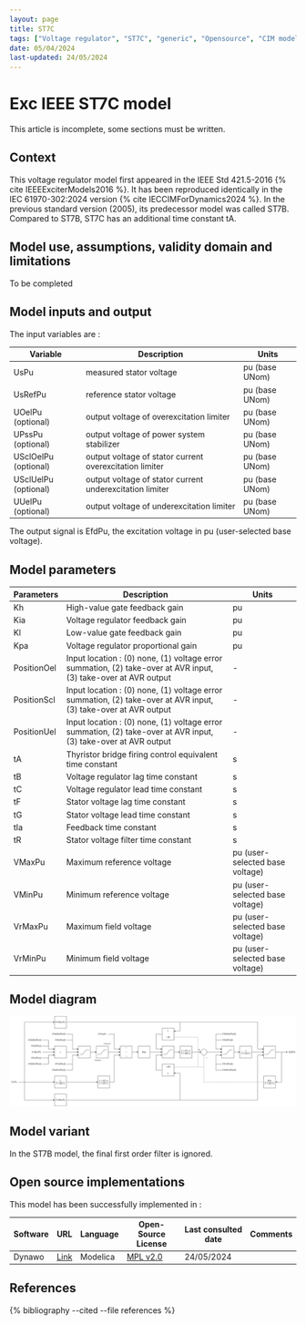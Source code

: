 ```yaml
---
layout: page
title: ST7C
tags: ["Voltage regulator", "ST7C", "generic", "Opensource", "CIM model", "RMS", "phasor", "MRL4", "Single phase", "ExcIEEEST7C", "IEEE", "dynawo", "#106"]
date: 05/04/2024
last-updated: 24/05/2024
---
```

# Exc IEEE ST7C model

This article is incomplete, some sections must be written.

## Context

This voltage regulator model first appeared in the IEEE Std 421.5-2016 {% cite IEEEExciterModels2016 %}. It has been reproduced identically in the IEC 61970-302:2024 version {% cite IECCIMForDynamics2024 %}.
In the previous standard version (2005), its predecessor model was called ST7B. Compared to ST7B, ST7C has an additional time constant tA.

## Model use, assumptions, validity domain and limitations

To be completed

## Model inputs and output

The input variables are :

| Variable | Description | Units |
|-----------|--------------| ------|
| UsPu |measured stator voltage | pu (base UNom)|
|UsRefPu |reference stator voltage |pu (base UNom)|
|UOelPu (optional) |output voltage of overexcitation limiter |pu (base UNom)|
|UPssPu (optional) |output voltage of power system stabilizer |pu (base UNom)|
|USclOelPu (optional) |output voltage of stator current overexcitation limiter |pu (base UNom)|
|USclUelPu (optional) |output voltage of stator current underexcitation limiter |pu (base UNom)|
|UUelPu (optional) |output voltage of underexcitation limiter |pu (base UNom)|

The output signal is EfdPu, the excitation voltage in pu (user-selected base voltage).

## Model parameters

| Parameters | Description | Units |
|-----------|--------------| ------|
|Kh |High-value gate feedback gain |pu|
|Kia |Voltage regulator feedback gain |pu|
|Kl |Low-value gate feedback gain |pu|
|Kpa |Voltage regulator proportional gain |pu|
|PositionOel |Input location : (0) none, (1) voltage error summation, (2) take-over at AVR input, (3) take-over at AVR output|-|
|PositionScl |Input location : (0) none, (1) voltage error summation, (2) take-over at AVR input, (3) take-over at AVR output|-|
|PositionUel |Input location : (0) none, (1) voltage error summation, (2) take-over at AVR input, (3) take-over at AVR output|-|
|tA |Thyristor bridge firing control equivalent time constant |s|
|tB |Voltage regulator lag time constant |s|
|tC |Voltage regulator lead time constant |s|
|tF |Stator voltage lag time constant |s|
|tG |Stator voltage lead time constant |s|
|tIa |Feedback time constant |s|
|tR |Stator voltage filter time constant |s|
|VMaxPu |Maximum reference voltage |pu (user-selected base voltage)|
|VMinPu |Minimum reference voltage |pu (user-selected base voltage)|
|VrMaxPu |Maximum field voltage |pu (user-selected base voltage)|
|VrMinPu |Minimum field voltage |pu (user-selected base voltage)|

## Model diagram

<img src="/pages/models/regulations/ST7C/ST7C.drawio.svg" alt="ST7C diagram">

## Model variant

In the ST7B model, the final first order filter is ignored.

## Open source implementations

This model has been successfully implemented in :

| Software      | URL | Language | Open-Source License | Last consulted date | Comments |
| ------------- | --- | -------- | ------------------- | ------------------- | -------- |
| Dynawo | [Link](https://github.com/dynawo/dynawo) | Modelica | [MPL v2.0](https://www.mozilla.org/en-US/MPL/2.0/)  | 24/05/2024 |  |

## References

{% bibliography --cited --file references  %}
